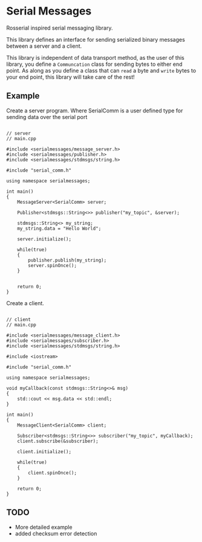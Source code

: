 # Serial Messages

Rosserial inspired serial messaging library.

This library defines an interface for sending serialized binary messages between a server and a client.

This library is independent of data transport method, as the user of this library, you define a `Communcation` class for sending bytes to either end point. As along as you define a class that can `read` a byte and `write` bytes to your end point, this library will take care of the rest!


Example
-------

Create a server program. Where SerialComm is a user defined type for sending data over the serial port

~~~~~~~~~~~~~~~~~~~~~~~~~~~~~~~~~~~~~~~~~~~~~{.cpp}

// server
// main.cpp

#include <serialmessages/message_server.h>
#include <serialmessages/publisher.h>
#include <serialmessages/stdmsgs/string.h>

#include "serial_comm.h"

using namespace serialmessages;

int main()
{
	MessageServer<SerialComm> server;

	Publisher<stdmsgs::String<>> publisher("my_topic", &server);

	stdmsgs::String<> my_string;
	my_string.data = "Hello World";

	server.initialize();

	while(true)
	{
		publisher.publish(my_string);
		server.spinOnce();
	}


	return 0;
}

~~~~~~~~~~~~~~~~~~~~~~~~~~~~~~~~~~~~~~~~~~~~~

Create a client.

~~~~~~~~~~~~~~~~~~~~~~~~~~~~~~~~~~~~~~~~~~~~~{.cpp}

// client
// main.cpp

#include <serialmessages/message_client.h>
#include <serialmessages/subscriber.h>
#include <serialmessages/stdmsgs/string.h>

#include <iostream>

#include "serial_comm.h"

using namespace serialmessages;

void myCallback(const stdmsgs::String<>& msg)
{
	std::cout << msg.data << std::endl;
}

int main()
{
	MessageClient<SerialComm> client;
	
	Subscriber<stdmsgs::String<>> subscriber("my_topic", myCallback);
	client.subscribe(&subscriber);

	client.initialize();

	while(true)
	{
		client.spinOnce();
	}

	return 0;
}

~~~~~~~~~~~~~~~~~~~~~~~~~~~~~~~~~~~~~~~~~~~~~

TODO
----

* More detailed example
* added checksum error detection
